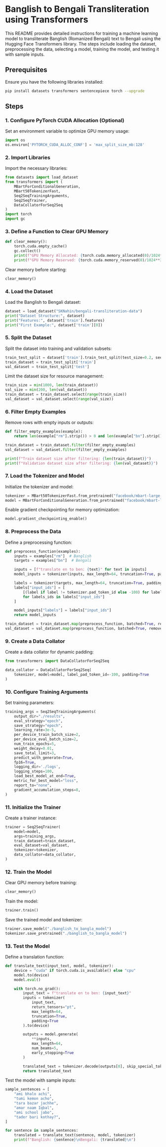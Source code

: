 # Banglish to Bengali Transliteration using Transformers

This README provides detailed instructions for training a machine learning model to transliterate Banglish (Romanized Bengali) text to Bengali using the Hugging Face Transformers library. The steps include loading the dataset, preprocessing the data, selecting a model, training the model, and testing it with sample inputs.

## Prerequisites

Ensure you have the following libraries installed:

```bash
pip install datasets transformers sentencepiece torch --upgrade
```

## Steps

### 1. Configure PyTorch CUDA Allocation (Optional)

Set an environment variable to optimize GPU memory usage:

```python
import os
os.environ['PYTORCH_CUDA_ALLOC_CONF'] = 'max_split_size_mb:128'
```

### 2. Import Libraries

Import the necessary libraries:

```python
from datasets import load_dataset
from transformers import (
    MBartForConditionalGeneration,
    MBart50TokenizerFast,
    Seq2SeqTrainingArguments,
    Seq2SeqTrainer,
    DataCollatorForSeq2Seq
)
import torch
import gc
```

### 3. Define a Function to Clear GPU Memory

```python
def clear_memory():
    torch.cuda.empty_cache()
    gc.collect()
    print(f"GPU Memory Allocated: {torch.cuda.memory_allocated(0)/1024**3:.2f} GB")
    print(f"GPU Memory Reserved: {torch.cuda.memory_reserved(0)/1024**3:.2f} GB")
```

Clear memory before starting:

```python
clear_memory()
```

### 4. Load the Dataset

Load the Banglish to Bengali dataset:

```python
dataset = load_dataset("SKNahin/bengali-transliteration-data")
print("Dataset Structure:", dataset)
print("Features:", dataset['train'].features)
print("First Example:", dataset['train'][0])
```

### 5. Split the Dataset

Split the dataset into training and validation subsets:

```python
train_test_split = dataset['train'].train_test_split(test_size=0.2, seed=42)
train_dataset = train_test_split['train']
val_dataset = train_test_split['test']
```

Limit the dataset size for resource management:

```python
train_size = min(1000, len(train_dataset))
val_size = min(200, len(val_dataset))
train_dataset = train_dataset.select(range(train_size))
val_dataset = val_dataset.select(range(val_size))
```

### 6. Filter Empty Examples

Remove rows with empty inputs or outputs:

```python
def filter_empty_examples(example):
    return len(example["rm"].strip()) > 0 and len(example["bn"].strip()) > 0

train_dataset = train_dataset.filter(filter_empty_examples)
val_dataset = val_dataset.filter(filter_empty_examples)

print(f"Train dataset size after filtering: {len(train_dataset)}")
print(f"Validation dataset size after filtering: {len(val_dataset)}")
```

### 7. Load the Tokenizer and Model

Initialize the tokenizer and model:

```python
tokenizer = MBart50TokenizerFast.from_pretrained("facebook/mbart-large-50-many-to-many-mmt")
model = MBartForConditionalGeneration.from_pretrained("facebook/mbart-large-50-many-to-many-mmt")
```

Enable gradient checkpointing for memory optimization:

```python
model.gradient_checkpointing_enable()
```

### 8. Preprocess the Data

Define a preprocessing function:

```python
def preprocess_function(examples):
    inputs = examples["rm"]  # Banglish
    targets = examples["bn"]  # Bengali

    inputs = [f"translate en to ben: {text}" for text in inputs]
    model_inputs = tokenizer(inputs, max_length=64, truncation=True, padding=True)

    labels = tokenizer(targets, max_length=64, truncation=True, padding=True)
    labels["input_ids"] = [
        [(label if label != tokenizer.pad_token_id else -100) for label in labels_ids]
        for labels_ids in labels["input_ids"]
    ]

    model_inputs["labels"] = labels["input_ids"]
    return model_inputs

train_dataset = train_dataset.map(preprocess_function, batched=True, remove_columns=["rm", "bn"])
val_dataset = val_dataset.map(preprocess_function, batched=True, remove_columns=["rm", "bn"])
```

### 9. Create a Data Collator

Create a data collator for dynamic padding:

```python
from transformers import DataCollatorForSeq2Seq

data_collator = DataCollatorForSeq2Seq(
    tokenizer, model=model, label_pad_token_id=-100, padding=True
)
```

### 10. Configure Training Arguments

Set training parameters:

```python
training_args = Seq2SeqTrainingArguments(
    output_dir="./results",
    eval_strategy="epoch",
    save_strategy="epoch",
    learning_rate=3e-5,
    per_device_train_batch_size=2,
    per_device_eval_batch_size=2,
    num_train_epochs=5,
    weight_decay=0.01,
    save_total_limit=3,
    predict_with_generate=True,
    fp16=True,
    logging_dir='./logs',
    logging_steps=100,
    load_best_model_at_end=True,
    metric_for_best_model="loss",
    report_to="none",
    gradient_accumulation_steps=8,
)
```

### 11. Initialize the Trainer

Create a trainer instance:

```python
trainer = Seq2SeqTrainer(
    model=model,
    args=training_args,
    train_dataset=train_dataset,
    eval_dataset=val_dataset,
    tokenizer=tokenizer,
    data_collator=data_collator,
)
```

### 12. Train the Model

Clear GPU memory before training:

```python
clear_memory()
```

Train the model:

```python
trainer.train()
```

Save the trained model and tokenizer:

```python
trainer.save_model("./banglish_to_bangla_model")
tokenizer.save_pretrained("./banglish_to_bangla_model")
```

### 13. Test the Model

Define a translation function:

```python
def translate_text(input_text, model, tokenizer):
    device = "cuda" if torch.cuda.is_available() else "cpu"
    model.to(device)
    model.eval()

    with torch.no_grad():
        input_text = f"translate en to ben: {input_text}"
        inputs = tokenizer(
            input_text,
            return_tensors="pt",
            max_length=64,
            truncation=True,
            padding=True
        ).to(device)

        outputs = model.generate(
            **inputs,
            max_length=64,
            num_beams=5,
            early_stopping=True
        )

        translated_text = tokenizer.decode(outputs[0], skip_special_tokens=True)
        return translated_text
```

Test the model with sample inputs:

```python
sample_sentences = [
    "ami bhalo achi",
    "tumi kemon acho",
    "tara bazar jachhe",
    "amar naam Iqbal",
    "ami school jabo",
    "tader bari kothay?",
]

for sentence in sample_sentences:
    translated = translate_text(sentence, model, tokenizer)
    print(f"Banglish: {sentence}\nBengali: {translated}\n")
